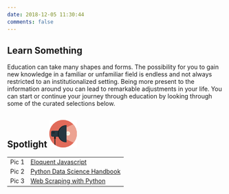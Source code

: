 ```yaml
---
date: 2018-12-05 11:30:44
comments: false
---
```

## Learn Something
Education can take many shapes and forms. The possibility for you to gain new knowledge in a familiar or unfamiliar field is endless and not always restricted to an institutionalized setting. Being more present to the information around you can lead to remarkable adjustments in your life. You can start or continue your journey through education by looking through some of the curated selections below. 

<div class="title-spotlight"><h2 class="spotlight">Spotlight <img class="img-spotlight" src="https://raw.githubusercontent.com/Developer-Handshake/Developer-Handshake.github.io/org-page/img-media/spotlight.png" alt="spotlight"/></h2></div>
<table class="spotlight"><tbody><tr><td>Pic 1</td><td><a href="http://eloquentjavascript.net/">Eloquent Javascript</a></td></tr><tr><td>Pic 2</td><td><a href="https://jakevdp.github.io/PythonDataScienceHandbook/">Python Data Science Handbook</a></td></tr><tr><td>Pic 3</td><td><a href="https://www.amazon.com/Web-Scraping-Python-Collecting-Modern/dp/1491985577/ref=sr_1_4?s=books&ie=UTF8&qid=1544659978&sr=1-4&keywords=web+scraping+with+python">Web Scraping with Python</a></td></tr></tbody></table>




